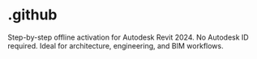 # .github
Step-by-step offline activation for Autodesk Revit 2024. No Autodesk ID required. Ideal for architecture, engineering, and BIM workflows.
